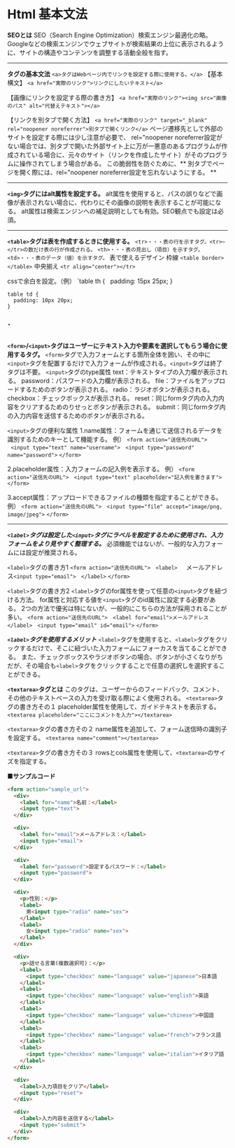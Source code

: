 # Html 基本文法

**SEOとは**
SEO（Search Engine Optimization）検索エンジン最適化の略。Googleなどの検索エンジンでウェブサイトが検索結果の上位に表示されるように、サイトの構造やコンテンツを調整する活動全般を指す。

---
**タグの基本文法**
`<a>タグはWebページ内でリンクを設定する際に使用する。</a>`
【基本構文】
`<a href="実際のリンク">リンクにしたいテキスト</a>`

【画像にリンクを設定する際の書き方】
`<a href="実際のリンク"><img src="画像のパス" alt="代替えテキスト"></a>`

【リンクを別タブで開く方法】
`<a href="実際のリンク" target="_blank" rel="noopener noreferrer">別タブで開くリンク</a>`
ページ遷移先として外部のサイトを設定する際には少し注意が必要で、
rel="noopener noreferrer設定がない場合では、別タブで開いた外部サイト上に万が一悪意のあるプログラムが作成されている場合に、元々のサイト（リンクを作成したサイト）がそのプログラムに操作されてしまう場合がある。
この脆弱性を防ぐために、** 別タブでページを開く際には、rel="noopener noreferrer設定を忘れないようにする。 **

---
**`<img>`タグにはalt属性を設定する。**
alt属性を使用すると、パスの誤りなどで画像が表示されない場合に、代わりにその画像の説明を表示することが可能になる。
alt属性は検索エンジンへの補足説明としても有効。SEO観点でも設定は必須。

---
**`<table>`タグは表を作成するときに使用する。**
`<tr>・・・表の行を示すタグ。<tr>~</tr>の数だけ表の行が作成される。`
`<th>・・・表の見出し（項目）を示すタグ。`
`<td>・・・表のデータ（値）を示すタグ。`
表で使えるデザイン
枠線     `<table border></table>`
中央揃え `<tr align="center"></tr>`

cssで余白を設定。（例）
`table th {
      padding: 15px 25px;
    }

    table td {
      padding: 10px 20px;
    }
`
---
**`<form>`/`<input>`タグはユーザーにテキスト入力や要素を選択してもらう場合に使用するタグ。**
`<form>`タグで入力フォームとする箇所全体を囲い、その中に`<input>`タグを配置するだけで入力フォームが作成される。`<input>`タグは終了タグは不要。
`<input>`タグのtype属性
text：テキストタイプの入力欄が表示される。
password：パスワードの入力欄が表示される。
file：ファイルをアップロードするためのボタンが表示される。
radio：ラジオボタンが表示される。
checkbox：チェックボックスが表示される。
reset：同じformタグ内の入力内容をクリアするためのりせっとボタンが表示される。
submit：同じformタグ内の入力内容を送信するためのボタンが表示される。

`<input>`タグの便利な属性
1.name属性：フォームを通じて送信されるデータを識別するためのキーとして機能する。
例）
`<form action="送信先のURL">`
      `<input type="text" name="username">`
      `<input type="password" name="password">`
`</form>`

2.placeholder属性：入力フォームの記入例を表示する。
例）
`<form action="送信先のURL">`
      `<input type="text" placeholder="記入例を書きます">`
`</form>`

3.accept属性：アップロードできるファイルの種類を指定することができる。
例）
`<form action="送信先のURL">`
      `<input type="file" accept="image/png, image/jpeg">`
`</form>`

---
***`<label>`タグは設定した`<input>`タグにラベルを設定するために使用され、入力フォームをより見やすく整理する。***
必須機能ではないが、一般的な入力フォームには設定が推奨される。

`<label>`タグの書き方1
`<form action="送信先のURL">`
      `<label>`
        メールアドレス`<input type="email">`
      `</label>`
`</form>`

`<label>`タグの書き方2
`<label>`タグのfor属性を使って任意の`<input>`タグを紐づける方法。
for属性と対応する値を`<input>`タグのid属性に設定する必要がある。
2つの方法で優劣は特にないが、一般的にこちらの方法が採用されることが多い。
`<form action="送信先のURL">`
      `<label for="email">メールアドレス</label>`
      `<input type="email" id="email">`
`</form>`

***`<label>`タグを使用するメリット***
`<label>`タグを使用すると、`<label>`タグをクリックするだけで、そこに紐づいた入力フォームにフォーカスを当てることができる。
また、チェックボックスやラジオボタンの場合、ボタンが小さくなりがちだが、その場合も`<label>`タグをクリックすることで任意の選択しを選択することができる。

**`<textarea>`タグとは**
このタグは、ユーザーからのフィードバック、コメント、その他のテキストベースの入力を受け取る際によく使用される。
`<textarea>`タグの書き方その１
placeholder属性を使用して、ガイドテキストを表示する。
`<textarea placeholder="ここにコメントを入力"></textarea>`

`<textarea>`タグの書き方その２
name属性を追加して、フォーム送信時の識別子を設定する。
`<textarea name="comment"></textarea>`

`<textarea>`タグの書き方その３
rowsとcols属性を使用して、`<textarea>`のサイズを指定する。

**■サンプルコード**
```html
<form action="sample_url">
  <div>
    <label for="name">名前：</label>
    <input type="text">
  </div>

  <div>
    <label for="email">メールアドレス：</label>
    <input type="email">
  </div>

  <div>
    <label for="password">設定するパスワード：</label>
    <input type="password">
  </div>

  <div>
    <p>性別：</p>
    <label>
      男<input type="radio" name="sex">
    </label>
    <label>
      女<input type="radio" name="sex">
    </label>
  </div>

  <div>
    <p>話せる言葉(複数選択可)：</p>
    <label>
      <input type="checkbox" name="language" value="japanese">日本語
    </label>
    <label>
      <input type="checkbox" name="language" value="english">英語
    </label>
    <label>
      <input type="checkbox" name="language" value="chinese">中国語
    </label>
    <label>
      <input type="checkbox" name="language" value="french">フランス語
    </label>
    <label>
      <input type="checkbox" name="language" value="italian">イタリア語
    </label>
  </div>

  <div>
    <label>入力項目をクリア</label>
    <input type="reset">
  </div>

  <div>
    <label>入力内容を送信する</label>
    <input type="submit">
  </div>
</form>
```


